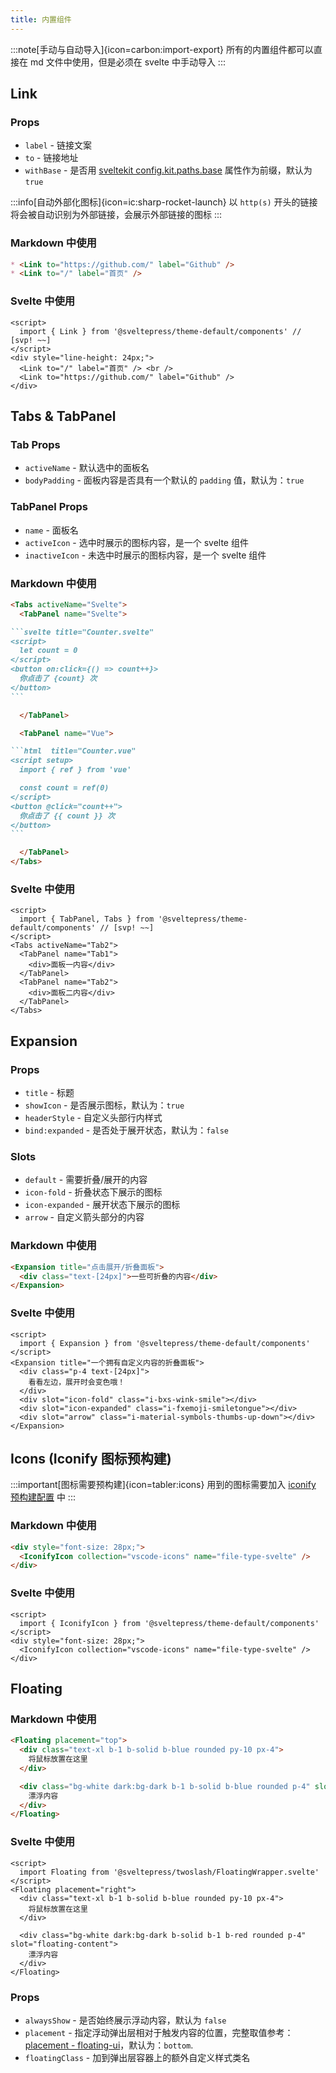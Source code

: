 ```yaml
---
title: 内置组件
---
```


:::note[手动与自动导入]{icon=carbon:import-export}
所有的内置组件都可以直接在 md 文件中使用，但是必须在 svelte 中手动导入
:::

## Link

### Props

* `label` - 链接文案
* `to` - 链接地址
* `withBase` - 是否用 [sveltekit config.kit.paths.base](https://kit.svelte.dev/docs/modules#$app-paths-base) 属性作为前缀，默认为 `true`

:::info[自动外部化图标]{icon=ic:sharp-rocket-launch}
以 `http(s)` 开头的链接将会被自动识别为外部链接，会展示外部链接的图标
:::

### Markdown 中使用

```md live
* <Link to="https://github.com/" label="Github" />  
* <Link to="/" label="首页" />
```

### Svelte 中使用

```svelte live
<script>
  import { Link } from '@sveltepress/theme-default/components' // [svp! ~~]
</script>
<div style="line-height: 24px;">
  <Link to="/" label="首页" /> <br />
  <Link to="https://github.com/" label="Github" />
</div>
```

## Tabs & TabPanel

### Tab Props

* `activeName` - 默认选中的面板名
* `bodyPadding` - 面板内容是否具有一个默认的 `padding` 值，默认为：`true`

### TabPanel Props

* `name` - 面板名
* `activeIcon` - 选中时展示的图标内容，是一个 svelte 组件
* `inactiveIcon` - 未选中时展示的图标内容，是一个 svelte 组件


### Markdown 中使用

````md live
<Tabs activeName="Svelte">
  <TabPanel name="Svelte">

```svelte title="Counter.svelte"
<script>
  let count = 0
</script>
<button on:click={() => count++}>
  你点击了 {count} 次
</button>
```

  </TabPanel>

  <TabPanel name="Vue">

```html  title="Counter.vue"
<script setup>
  import { ref } from 'vue'

  const count = ref(0)
</script>
<button @click="count++">
  你点击了 {{ count }} 次
</button>
```

  </TabPanel>
</Tabs>
````

### Svelte 中使用

```svelte live
<script>
  import { TabPanel, Tabs } from '@sveltepress/theme-default/components' // [svp! ~~]
</script>
<Tabs activeName="Tab2">
  <TabPanel name="Tab1">
    <div>面板一内容</div>
  </TabPanel>
  <TabPanel name="Tab2">
    <div>面板二内容</div>
  </TabPanel>
</Tabs>
```

## Expansion

### Props

* `title` - 标题
* `showIcon` - 是否展示图标，默认为：`true`
* `headerStyle` - 自定义头部行内样式
* `bind:expanded` - 是否处于展开状态，默认为：`false`

### Slots

* `default` - 需要折叠/展开的内容
* `icon-fold` - 折叠状态下展示的图标
* `icon-expanded` - 展开状态下展示的图标
* `arrow` - 自定义箭头部分的内容

### Markdown 中使用

```md live
<Expansion title="点击展开/折叠面板">
  <div class="text-[24px]">一些可折叠的内容</div>
</Expansion>
```
### Svelte 中使用

```svelte live
<script>
  import { Expansion } from '@sveltepress/theme-default/components'
</script>
<Expansion title="一个拥有自定义内容的折叠面板">
  <div class="p-4 text-[24px]">
    看看左边，展开时会变色哦！
  </div>
  <div slot="icon-fold" class="i-bxs-wink-smile"></div>
  <div slot="icon-expanded" class="i-fxemoji-smiletongue"></div>
  <div slot="arrow" class="i-material-symbols-thumbs-up-down"></div>
</Expansion>
```

## Icons (Iconify 图标预构建)

:::important[图标需要预构建]{icon=tabler:icons}
用到的图标需要加入 [iconify 预构建配置](/reference/default-theme/#preBuildIconifyIcons) 中
:::

### Markdown 中使用

```md live
<div style="font-size: 28px;">
  <IconifyIcon collection="vscode-icons" name="file-type-svelte" />
</div>
```

### Svelte 中使用

```svelte live
<script>
  import { IconifyIcon } from '@sveltepress/theme-default/components'
</script>
<div style="font-size: 28px;">
  <IconifyIcon collection="vscode-icons" name="file-type-svelte" />
</div>
```

## Floating

### Markdown 中使用

```md live
<Floating placement="top">
  <div class="text-xl b-1 b-solid b-blue rounded py-10 px-4">
    将鼠标放置在这里
  </div>

  <div class="bg-white dark:bg-dark b-1 b-solid b-blue rounded p-4" slot="floating-content">
    漂浮内容
  </div>
</Floating>
```

### Svelte 中使用

```svelte live
<script>
  import Floating from '@sveltepress/twoslash/FloatingWrapper.svelte'
</script>
<Floating placement="right">
  <div class="text-xl b-1 b-solid b-blue rounded py-10 px-4">
    将鼠标放置在这里
  </div>

  <div class="bg-white dark:bg-dark b-solid b-1 b-red rounded p-4" slot="floating-content">
    漂浮内容
  </div>
</Floating>
```

### Props

* `alwaysShow` - 是否始终展示浮动内容，默认为 `false`
* `placement` - 指定浮动弹出层相对于触发内容的位置，完整取值参考：[placement - floating-ui](https://floating-ui.com/docs/computePosition#placement)，默认为：`bottom`.
* `floatingClass` - 加到弹出层容器上的额外自定义样式类名